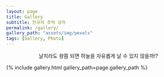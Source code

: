 ```yaml
---
layout: page
title: Gallery
subtitle: 민규의 추억 상자
permalink: /gallery/
gallery_path: "assets/img/pexels"
tags: [Gallery, Photo]
---
```


<center> 날치라도 왕쯤 되면 하늘을 자유롭게 날 수 있지 않을까!? </center>
<p> </p>
<p> </p>

{% include gallery.html gallery_path=page.gallery_path %}